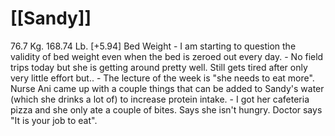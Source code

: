 # [[Sandy]]
76.7 Kg. 168.74 Lb. [+5.94] Bed Weight
	- I am starting to question the validity of bed weight even when the bed is zeroed out every day.
	- No field trips today but she is getting around pretty well.  Still gets tired after only very little effort but..
	- The lecture of the week is "she needs to eat more".  Nurse Ani came up with a couple things that can be added to Sandy's water (which she drinks a lot of) to increase protein intake.
	- I got her cafeteria pizza and she only ate a couple of bites.  Says she isn't hungry.  Doctor says "It is your job to eat".